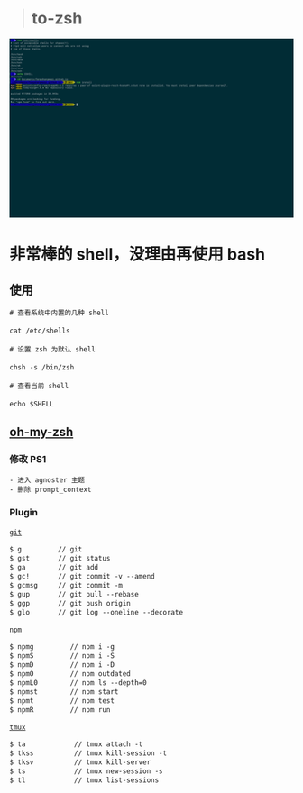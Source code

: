 > # to-zsh

![zsh](./images/zsh.jpg)

# 非常棒的 shell，没理由再使用 bash

## 使用

```
# 查看系统中内置的几种 shell

cat /etc/shells

# 设置 zsh 为默认 shell

chsh -s /bin/zsh

# 查看当前 shell

echo $SHELL
```

## [oh-my-zsh](https://ohmyz.sh/)

### 修改 PS1

```
- 进入 agnoster 主题
- 删除 prompt_context
```

### Plugin

[`git`](https://github.com/robbyrussell/oh-my-zsh/blob/master/plugins/git/README.md)

```
$ g         // git
$ gst       // git status
$ ga        // git add
$ gc!       // git commit -v --amend
$ gcmsg     // git commit -m
$ gup       // git pull --rebase
$ ggp       // git push origin
$ glo       // git log --oneline --decorate
```

[`npm`](https://github.com/ohmyzsh/ohmyzsh/blob/master/plugins/npm/README.md)

```
$ npmg         // npm i -g
$ npmS         // npm i -S
$ npmD         // npm i -D
$ npmO         // npm outdated
$ npmL0        // npm ls --depth=0
$ npmst        // npm start
$ npmt         // npm test
$ npmR         // npm run
```

[`tmux`](https://github.com/ohmyzsh/ohmyzsh/blob/master/plugins/npm/README.md)

```
$ ta            // tmux attach -t
$ tkss          // tmux kill-session -t
$ tksv          // tmux kill-server
$ ts            // tmux new-session -s
$ tl            // tmux list-sessions
```
